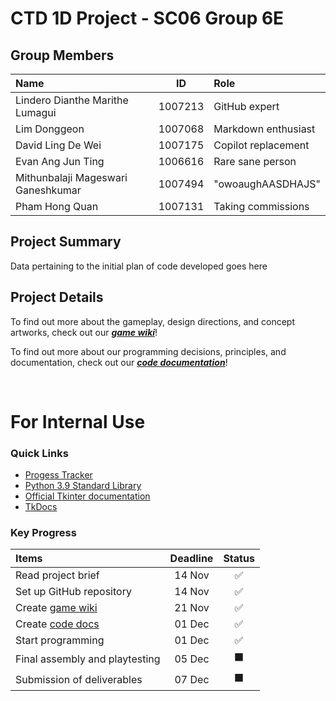 # CTD 1D Project - SC06 Group 6E
## Group Members
| Name                               | ID      | Role                |
| :--------------------------------- | :-----: | :------------------ |
| Lindero Dianthe Marithe Lumagui    | 1007213 | GitHub expert       |
| Lim Donggeon                       | 1007068 | Markdown enthusiast |
| David Ling De Wei                  | 1007175 | Copilot replacement |
| Evan Ang Jun Ting                  | 1006616 | Rare sane person    |
| Mithunbalaji Mageswari Ganeshkumar | 1007494 | "owoaughAASDHAJS"   |
| Pham Hong Quan                     | 1007131 | Taking commissions  |

## Project Summary
Data pertaining to the initial plan of code developed goes here

## Project Details
To find out more about the gameplay, design directions, and concept artworks, check out our [***game wiki***](game_wiki.md)!

To find out more about our programming decisions, principles, and documentation, check out our [***code documentation***](code_documentation.md)!

<br>

# For Internal Use
### Quick Links
- [Progess Tracker](https://sanalog.notion.site/889e31923ee34c17b81921d9106d6d3a?v=1e52cd7881d34aecbbef3fabb7da94b3)
- [Python 3.9 Standard Library](https://docs.python.org/3.9/library/)
- [Official Tkinter documentation](https://docs.python.org/3/library/tk.html)
- [TkDocs](https://tkdocs.com/about.html)

### Key Progress 
| Items                                     | Deadline | Status |
| :-----------------------------------------| :------: | :----: |
| Read project brief                        | 14 Nov   | ✅
| Set up GitHub repository                  | 14 Nov   | ✅
| Create [game wiki](Game_wiki.md)          | 21 Nov   | ✅
| Create [code docs](Code_documentation.md) | 01 Dec   | ✅
| Start programming                         | 01 Dec   | ✅
| Final assembly and playtesting            | 05 Dec   | ⬛
| Submission of deliverables                | 07 Dec   | ⬛
